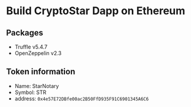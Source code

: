 # Build CryptoStar Dapp on Ethereum

## Packages

- Truffle v5.4.7
- OpenZeppelin v2.3

## Token information

- Name: StarNotary
- Symbol: STR
- address: `0x4e57E72DBfe00ac2B50FfD935F91C6901345A6C6`